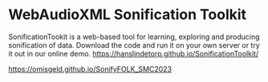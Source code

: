 # WebAudioXML Sonification Toolkit

SonificationTookit is a web-based tool for learning, exploring and producing sonification of data. Download the code and run it on your own server or try it out in our online demo. https://hanslindetorp.github.io/SonificationToolkit/

https://omisgeld.github.io/SonifyFOLK_SMC2023
